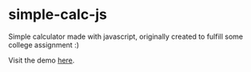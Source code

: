 # simple-calc-js
Simple calculator made with javascript, originally created to fulfill some college assignment :)

Visit the demo [here](https://alanmsmxyz.github.io/simple-calc-js/).
